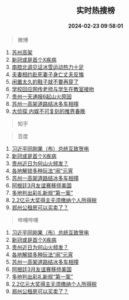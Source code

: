 <div align="center"><h2>实时热搜榜</h2><h4>2024-02-23 09:58:01</h4></div>

> 微博  

1. [苏州高架](https://s.weibo.com/weibo?q=%E8%8B%8F%E5%B7%9E%E9%AB%98%E6%9E%B6&t=31&band_rank=1&Refer=top)<br />
2. [新冠或是首个X疾病](https://s.weibo.com/weibo?q=%23%E6%96%B0%E5%86%A0%E6%88%96%E6%98%AF%E9%A6%96%E4%B8%AAX%E7%96%BE%E7%97%85%23&t=31&band_rank=2&Refer=top)<br />
3. [南腔北调见证冰雪运动热力十足](https://s.weibo.com/weibo?q=%23%E5%8D%97%E8%85%94%E5%8C%97%E8%B0%83%E8%A7%81%E8%AF%81%E5%86%B0%E9%9B%AA%E8%BF%90%E5%8A%A8%E7%83%AD%E5%8A%9B%E5%8D%81%E8%B6%B3%23&t=31&band_rank=3&Refer=top)<br />
4. [夫妻相约赴死妻子身亡丈夫反悔](https://s.weibo.com/weibo?q=%23%E5%A4%AB%E5%A6%BB%E7%9B%B8%E7%BA%A6%E8%B5%B4%E6%AD%BB%E5%A6%BB%E5%AD%90%E8%BA%AB%E4%BA%A1%E4%B8%88%E5%A4%AB%E5%8F%8D%E6%82%94%23&t=31&band_rank=4&Refer=top)<br />
5. [闲置太久的鞋子就不要再穿了](https://s.weibo.com/weibo?q=%23%E9%97%B2%E7%BD%AE%E5%A4%AA%E4%B9%85%E7%9A%84%E9%9E%8B%E5%AD%90%E5%B0%B1%E4%B8%8D%E8%A6%81%E5%86%8D%E7%A9%BF%E4%BA%86%23&t=31&band_rank=5&Refer=top)<br />
6. [学校回应网传老师与学生在教室接吻](https://s.weibo.com/weibo?q=%23%E5%AD%A6%E6%A0%A1%E5%9B%9E%E5%BA%94%E7%BD%91%E4%BC%A0%E8%80%81%E5%B8%88%E4%B8%8E%E5%AD%A6%E7%94%9F%E5%9C%A8%E6%95%99%E5%AE%A4%E6%8E%A5%E5%90%BB%23&t=31&band_rank=6&Refer=top)<br />
7. [贵州一天通报6起山火原因](https://s.weibo.com/weibo?q=%23%E8%B4%B5%E5%B7%9E%E4%B8%80%E5%A4%A9%E9%80%9A%E6%8A%A56%E8%B5%B7%E5%B1%B1%E7%81%AB%E5%8E%9F%E5%9B%A0%23&t=31&band_rank=7&Refer=top)<br />
8. [苏州一高架道路结冰多车相撞](https://s.weibo.com/weibo?q=%23%E8%8B%8F%E5%B7%9E%E4%B8%80%E9%AB%98%E6%9E%B6%E9%81%93%E8%B7%AF%E7%BB%93%E5%86%B0%E5%A4%9A%E8%BD%A6%E7%9B%B8%E6%92%9E%23&t=31&band_rank=8&Refer=top)<br />
9. [大侦探 内娱不可复刻的推界春晚](https://s.weibo.com/weibo?q=%E5%A4%A7%E4%BE%A6%E6%8E%A2%20%E5%86%85%E5%A8%B1%E4%B8%8D%E5%8F%AF%E5%A4%8D%E5%88%BB%E7%9A%84%E6%8E%A8%E7%95%8C%E6%98%A5%E6%99%9A&t=31&band_rank=9&Refer=top)<br />

> 知乎  


> 百度  

1. [习近平同刚果（布）总统互致贺电](https://www.baidu.com/s?wd=%E4%B9%A0%E8%BF%91%E5%B9%B3%E5%90%8C%E5%88%9A%E6%9E%9C%EF%BC%88%E5%B8%83%EF%BC%89%E6%80%BB%E7%BB%9F%E4%BA%92%E8%87%B4%E8%B4%BA%E7%94%B5&sa=fyb_news&rsv_dl=fyb_news)<br />
2. [新冠或是首个X疾病](https://www.baidu.com/s?wd=%E6%96%B0%E5%86%A0%E6%88%96%E6%98%AF%E9%A6%96%E4%B8%AAX%E7%96%BE%E7%97%85&sa=fyb_news&rsv_dl=fyb_news)<br />
3. [贵州近日为何山火频发？](https://www.baidu.com/s?wd=%E8%B4%B5%E5%B7%9E%E8%BF%91%E6%97%A5%E4%B8%BA%E4%BD%95%E5%B1%B1%E7%81%AB%E9%A2%91%E5%8F%91%EF%BC%9F&sa=fyb_news&rsv_dl=fyb_news)<br />
4. [各地解锁多种玩法“闹”元宵](https://www.baidu.com/s?wd=%E5%90%84%E5%9C%B0%E8%A7%A3%E9%94%81%E5%A4%9A%E7%A7%8D%E7%8E%A9%E6%B3%95%E2%80%9C%E9%97%B9%E2%80%9D%E5%85%83%E5%AE%B5&sa=fyb_news&rsv_dl=fyb_news)<br />
5. [苏州一高架道路结冰多车相撞](https://www.baidu.com/s?wd=%E8%8B%8F%E5%B7%9E%E4%B8%80%E9%AB%98%E6%9E%B6%E9%81%93%E8%B7%AF%E7%BB%93%E5%86%B0%E5%A4%9A%E8%BD%A6%E7%9B%B8%E6%92%9E&sa=fyb_news&rsv_dl=fyb_news)<br />
6. [阿根廷3月友谊赛移师美国](https://www.baidu.com/s?wd=%E9%98%BF%E6%A0%B9%E5%BB%B73%E6%9C%88%E5%8F%8B%E8%B0%8A%E8%B5%9B%E7%A7%BB%E5%B8%88%E7%BE%8E%E5%9B%BD&sa=fyb_news&rsv_dl=fyb_news)<br />
7. [多地判出彩礼新规“第一案”](https://www.baidu.com/s?wd=%E5%A4%9A%E5%9C%B0%E5%88%A4%E5%87%BA%E5%BD%A9%E7%A4%BC%E6%96%B0%E8%A7%84%E2%80%9C%E7%AC%AC%E4%B8%80%E6%A1%88%E2%80%9D&sa=fyb_news&rsv_dl=fyb_news)<br />
8. [2.2亿元大奖得主无须缴纳个人所得税](https://www.baidu.com/s?wd=2.2%E4%BA%BF%E5%85%83%E5%A4%A7%E5%A5%96%E5%BE%97%E4%B8%BB%E6%97%A0%E9%A1%BB%E7%BC%B4%E7%BA%B3%E4%B8%AA%E4%BA%BA%E6%89%80%E5%BE%97%E7%A8%8E&sa=fyb_news&rsv_dl=fyb_news)<br />
9. [郑州公租房可以买卖了？](https://www.baidu.com/s?wd=%E9%83%91%E5%B7%9E%E5%85%AC%E7%A7%9F%E6%88%BF%E5%8F%AF%E4%BB%A5%E4%B9%B0%E5%8D%96%E4%BA%86%EF%BC%9F&sa=fyb_news&rsv_dl=fyb_news)<br />

> 哔哩哔哩  

1. [习近平同刚果（布）总统互致贺电](https://www.baidu.com/s?wd=%E4%B9%A0%E8%BF%91%E5%B9%B3%E5%90%8C%E5%88%9A%E6%9E%9C%EF%BC%88%E5%B8%83%EF%BC%89%E6%80%BB%E7%BB%9F%E4%BA%92%E8%87%B4%E8%B4%BA%E7%94%B5&sa=fyb_news&rsv_dl=fyb_news)<br />
2. [新冠或是首个X疾病](https://www.baidu.com/s?wd=%E6%96%B0%E5%86%A0%E6%88%96%E6%98%AF%E9%A6%96%E4%B8%AAX%E7%96%BE%E7%97%85&sa=fyb_news&rsv_dl=fyb_news)<br />
3. [贵州近日为何山火频发？](https://www.baidu.com/s?wd=%E8%B4%B5%E5%B7%9E%E8%BF%91%E6%97%A5%E4%B8%BA%E4%BD%95%E5%B1%B1%E7%81%AB%E9%A2%91%E5%8F%91%EF%BC%9F&sa=fyb_news&rsv_dl=fyb_news)<br />
4. [各地解锁多种玩法“闹”元宵](https://www.baidu.com/s?wd=%E5%90%84%E5%9C%B0%E8%A7%A3%E9%94%81%E5%A4%9A%E7%A7%8D%E7%8E%A9%E6%B3%95%E2%80%9C%E9%97%B9%E2%80%9D%E5%85%83%E5%AE%B5&sa=fyb_news&rsv_dl=fyb_news)<br />
5. [苏州一高架道路结冰多车相撞](https://www.baidu.com/s?wd=%E8%8B%8F%E5%B7%9E%E4%B8%80%E9%AB%98%E6%9E%B6%E9%81%93%E8%B7%AF%E7%BB%93%E5%86%B0%E5%A4%9A%E8%BD%A6%E7%9B%B8%E6%92%9E&sa=fyb_news&rsv_dl=fyb_news)<br />
6. [阿根廷3月友谊赛移师美国](https://www.baidu.com/s?wd=%E9%98%BF%E6%A0%B9%E5%BB%B73%E6%9C%88%E5%8F%8B%E8%B0%8A%E8%B5%9B%E7%A7%BB%E5%B8%88%E7%BE%8E%E5%9B%BD&sa=fyb_news&rsv_dl=fyb_news)<br />
7. [多地判出彩礼新规“第一案”](https://www.baidu.com/s?wd=%E5%A4%9A%E5%9C%B0%E5%88%A4%E5%87%BA%E5%BD%A9%E7%A4%BC%E6%96%B0%E8%A7%84%E2%80%9C%E7%AC%AC%E4%B8%80%E6%A1%88%E2%80%9D&sa=fyb_news&rsv_dl=fyb_news)<br />
8. [2.2亿元大奖得主无须缴纳个人所得税](https://www.baidu.com/s?wd=2.2%E4%BA%BF%E5%85%83%E5%A4%A7%E5%A5%96%E5%BE%97%E4%B8%BB%E6%97%A0%E9%A1%BB%E7%BC%B4%E7%BA%B3%E4%B8%AA%E4%BA%BA%E6%89%80%E5%BE%97%E7%A8%8E&sa=fyb_news&rsv_dl=fyb_news)<br />
9. [郑州公租房可以买卖了？](https://www.baidu.com/s?wd=%E9%83%91%E5%B7%9E%E5%85%AC%E7%A7%9F%E6%88%BF%E5%8F%AF%E4%BB%A5%E4%B9%B0%E5%8D%96%E4%BA%86%EF%BC%9F&sa=fyb_news&rsv_dl=fyb_news)<br />
